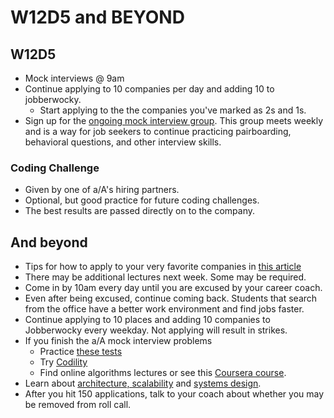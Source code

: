 # W12D5 and BEYOND

## W12D5
* Mock interviews @ 9am
* Continue applying to 10 companies per day and adding 10 to jobberwocky.
    * Start applying to the the companies you've marked as 2s and 1s.
* Sign up for the [ongoing mock interview group][pairboarding]. This group meets weekly and is a way for job seekers to continue practicing pairboarding, behavioral questions, and other interview skills.

### Coding Challenge
* Given by one of a/A's hiring partners.
* Optional, but good practice for future coding challenges.
* The best results are passed directly on to the company.


## And beyond
* Tips for how to apply to your very favorite companies in [this article][get-any-job]
* There may be additional lectures next week. Some may be required.
* Come in by 10am every day until you are excused by your career coach.  
* Even after being excused, continue coming back.  Students that search from the office have a better work environment and find jobs faster.
* Continue applying to 10 places and adding 10 companies to Jobberwocky every weekday. Not applying will result in strikes.
* If you finish the a/A mock interview problems
    * Practice [these tests][algo-specs]
    * Try [Codility][codility]
    * Find online algorithms lectures or see this [Coursera course][Coursera].
* Learn about [architecture, scalability][hiredintech] and [systems design][systemsdesign].
* After you hit 150 applications, talk to your coach about whether you may be removed from roll call.  

[Coursera]: https://www.coursera.org/course/algo
[algo-specs]: https://github.com/jaysonvirissimo/practice-thy-algorithms
[codility]: https://codility.com/demo/train/
[systemsdesign]: ../further_readings/systems-design.md
[hiredintech]: http://www.hiredintech.com/system-design/
[pairboarding]: https://github.com/appacademy/job-search-curriculum/blob/master/ongoing-education/pairboarding-group.md
[get-any-job]: https://www.linkedin.com/pulse/how-get-any-job-you-want-even-youre-unqualified-raghav-haran?trk=hp-feed-article-title-like

